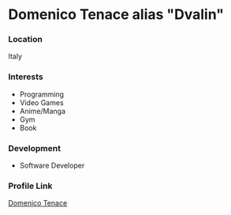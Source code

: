# Domenico Tenace alias "Dvalin"

### Location
Italy

### Interests
- Programming
- Video Games
- Anime/Manga
- Gym
- Book

### Development

- Software Developer

### Profile Link

[Domenico Tenace](https://github.com/DomeT99)

